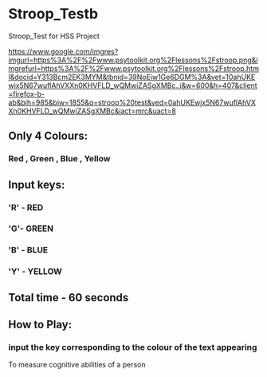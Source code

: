 # Stroop_Testb
Stroop_Test for HSS Project

https://www.google.com/imgres?imgurl=https%3A%2F%2Fwww.psytoolkit.org%2Flessons%2Fstroop.png&imgrefurl=https%3A%2F%2Fwww.psytoolkit.org%2Flessons%2Fstroop.html&docid=Y313Bcm2EK3MYM&tbnid=39NoEiw1Ge6DGM%3A&vet=10ahUKEwjx5N67wuflAhVXXn0KHVFLD_wQMwiZASgXMBc..i&w=600&h=407&client=firefox-b-ab&bih=985&biw=1855&q=stroop%20test&ved=0ahUKEwjx5N67wuflAhVXXn0KHVFLD_wQMwiZASgXMBc&iact=mrc&uact=8


## Only 4 Colours:
### Red , Green , Blue , Yellow

## Input keys:
### 'R' - RED
### 'G'- GREEN
### 'B' - BLUE
### 'Y' - YELLOW

## Total time - 60 seconds

## How to Play:
### input the key corresponding to the colour of the text appearing



To measure cognitive abilities of a person

